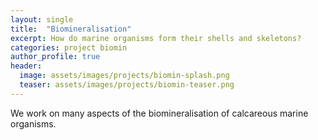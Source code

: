 ```yaml
---
layout: single
title:  "Biomineralisation"
excerpt: How do marine organisms form their shells and skeletons?
categories: project biomin
author_profile: true
header:
  image: assets/images/projects/biomin-splash.png
  teaser: assets/images/projects/biomin-teaser.png
---
```


We work on many aspects of the biomineralisation of calcareous marine organisms.
